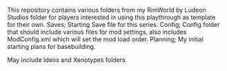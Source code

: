 This repository contains various folders from my RimWorld by Ludeon Studios folder for players interested in using this playthrough as template for their own.
Saves; Starting Save file for this series.
Config; Config folder that should include various files for mod settings, also includes ModConfig.xml which will set the mod load order.
Planning; My initial starting plans for basebuilding.

May include Ideos and Xenotypes folders.
